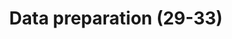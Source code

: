 ---
layout: home
title: Data preparation (29-33)
parent: Method (Item 7-43)
nav_order: 1
has_children: true
---